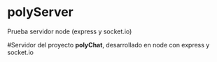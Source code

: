 # polyServer
Prueba servidor node (express y socket.io)

#Servidor del proyecto <b>polyChat</b>, desarrollado en node con express y socket.io
